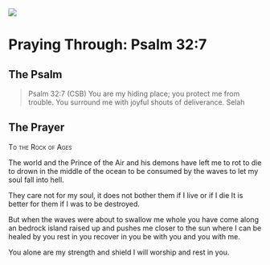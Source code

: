 <img class="intro-right" src="/images/art-paris-psalter.jpg">

# Praying Through: Psalm 32:7

## The Psalm

>Psalm 32:7 (CSB)   You are my hiding place; you protect me from trouble. You surround me with joyful shouts of deliverance. Selah

## The Prayer

<div style="font-variant: small-caps;">
To the Rock of Ages
</div>


The world
  and the Prince of the Air
  and his demons
  have left me
  to rot
  to die
  to drown in the middle of the ocean
  to be consumed by the waves
  to let my soul fall into hell.

They care not for my soul,
  it does not bother them
  if I live or if I die
  It is better for them
  if I was to be destroyed.

But when the waves were about to swallow me whole
  you have come along
  an bedrock island
  raised up
  and pushes me closer to the sun
  where I can be healed by you
  rest in you
  recover in you
  be with you
  and you with me.

You alone are my strength and shield
  I will worship and rest in you.
